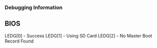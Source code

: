 ### Debugging Information

## BIOS
LEDG[0] - Success
LEDG[1] - Using SD Card
LEDG[2] - No Master Boot Record Found
